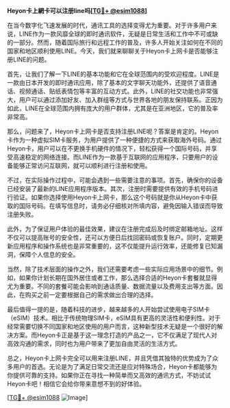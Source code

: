 **Heyon卡上網卡可以注册line吗[[TG💪+ @esim1088](https://t.me/s/esim1088)]**

在当今数字化飞速发展的时代，通讯工具的选择变得尤为重要。对于许多用户来说，LINE作为一款风靡全球的即时通讯软件，无疑是日常生活和工作中不可或缺的一部分。然而，随着国际旅行和远程工作的普及，许多人开始关注如何在不同的国家和地区顺利使用LINE。今天，我们就来聊聊关于Heyon卡上网卡是否能够注册LINE的问题。

首先，让我们了解一下LINE的基本功能和它在全球范围内的受欢迎程度。LINE是一款由日本开发的即时通讯应用，除了基本的文字聊天功能外，还提供了语音通话、视频通话、贴纸表情包等丰富的互动方式。此外，LINE的社交功能也非常强大，用户可以通过添加好友、加入群组等方式与世界各地的朋友保持联系。正因为如此，LINE在全球范围内拥有庞大的用户群体，尤其是在亚洲地区，它的普及率非常高。

那么，问题来了，Heyon卡上网卡是否支持注册LINE呢？答案是肯定的。Heyon卡作为一种虚拟SIM卡服务，为用户提供了一种便捷的方式来获取海外号码。通过Heyon卡，用户可以在不更换手机硬件的情况下，轻松获得一个国际号码，并享受高速稳定的网络连接。而LINE作为一款基于互联网的应用程序，只要用户的设备能够正常访问互联网，就可以顺利进行注册和使用。

不过，在实际操作过程中，可能会遇到一些需要注意的事项。首先，确保你的设备已经安装了最新的LINE应用程序版本。其次，注册时需要提供有效的手机号码进行验证。如果你选择使用Heyon卡上网卡，那么这个号码就是你从Heyon卡中获取的国际号码。在填写信息时，请务必仔细核对所填内容，避免因输入错误而导致注册失败。

此外，为了保证用户体验的最佳效果，建议在注册完成后及时绑定邮箱地址。这样不仅可以提高账号的安全性，还可以方便日后找回密码或恢复账户。同时，定期更新应用程序和操作系统也是非常重要的，这不仅能提升运行效率，还能修复已知漏洞，保障个人信息的安全。

当然，除了技术层面的操作之外，我们还需要考虑一些实际应用场景中的细节。例如，如果你计划长期在国外居住或者工作，那么选择合适的Heyon卡套餐就显得尤为重要。不同的套餐可能会影响到通话质量、数据流量以及费用支出等方面。因此，在购买之前一定要根据自己的需求做出合理的选择。

最后值得一提的是，随着科技的进步，越来越多的人开始尝试使用电子SIM卡（eSIM）技术。相比于传统物理SIM卡，eSIM具有更高的灵活性和便利性。对于经常需要切换不同国家和地区使用的用户而言，这种新型技术无疑是一个很好的解决方案。而Heyon卡正是基于这一理念打造的产品之一，它不仅满足了现代人对高效沟通的需求，同时也为用户带来了更加自由灵活的生活方式。

总之，Heyon卡上网卡完全可以用来注册LINE，并且凭借其独特的优势成为了众多用户的首选。无论是为了满足日常交流还是应对特殊场合，Heyon卡都能够为你提供可靠的支持。如果你正在寻找一种简单而又高效的通讯方式，不妨试试Heyon卡吧！相信它会给你带来意想不到的好体验。

[[TG💪+ @esim1088](https://t.me/s/esim1088) ![Image](https://i.postimg.cc/4NQfJmqS/Snipaste-2025-05-13-00-14-12.png)]
